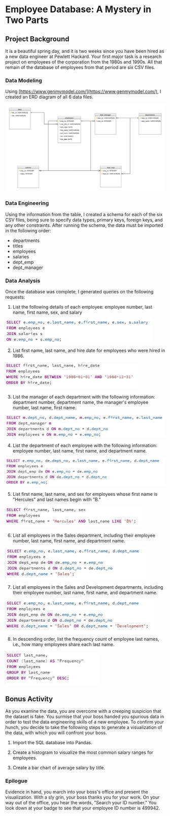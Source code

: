 # Employee Database: A Mystery in Two Parts

## Project Background

It is a beautiful spring day, and it is two weeks since you have been hired as a new data engineer at Pewlett Hackard. Your first major task is a research project on employees of the corporation from the 1980s and 1990s. All that remain of the database of employees from that period are six CSV files.


### Data Modeling

Using [https://www.genmymodel.com/](https://www.genmymodel.com/), I created an ERD diagram of all 6 data files. 

![ERD](images/ERD_diagram.jpeg)


### Data Engineering

Using the information from the table, I created a schema for each of the six CSV files, being sure to specify data types, primary keys, foreign keys, and any other constraints. After running the schema, the data must be imported in the following order:

 - departments
 - titles
 - employees
 - salaries
 - dept_emp
 - dept_manager    
 

### Data Analysis
Once the database was complete, I generated queries on the following requests:

 1. List the following details of each employee: employee number, last name, first name, sex, and salary
 
 ![Employee Details](/images/q1_query.jpg)
 
 2. List first name, last name, and hire date for employees who were hired in 1986.
 
  ![Hire Date](images/q2_query.jpg)
 
 3. List the manager of each department with the following information: department number, department name, the manager's employee number, last name, first name.
 
  ![Manager](images/q3_query.jpg)
 
 4. List the department of each employee with the following information: employee number, last name, first name, and department name.
 
  ![Department](images/q4_query.jpg)
 
 5. List first name, last name, and sex for employees whose first name is "Hercules" and last names begin with "B."
 
  ![Hercules](images/q5_query.jpg)
 
 6. List all employees in the Sales department, including their employee number, last name, first name, and department name.
 
  ![Sales Department](images/q6_query.jpg)
 
 7. List all employees in the Sales and Development departments, including their employee number, last name, first name, and department name.
 
  ![Sales and Development](images/q7_query.jpg)
 
 8. In descending order, list the frequency count of employee last names, i.e., how many employees share each last name.
 
  ![Last Name Frequency](images/q8_query.jpg)
 

## Bonus Activity

As you examine the data, you are overcome with a creeping suspicion that the dataset is fake. You surmise that your boss handed you spurious data in order to test the data engineering skills of a new employee. To confirm your hunch, you decide to take the following steps to generate a visualization of the data, with which you will confront your boss.

1. Import the SQL database into Pandas. 


2. Create a histogram to visualize the most common salary ranges for employees.


3. Create a bar chart of average salary by title.


### Epilogue
Evidence in hand, you march into your boss's office and present the visualization. With a sly grin, your boss thanks you for your work. On your way out of the office, you hear the words, "Search your ID number." You look down at your badge to see that your employee ID number is 499942.



